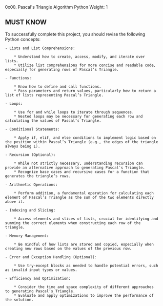 0x00. Pascal's Triangle
Algorithm
Python
 Weight: 1


MUST KNOW
---------

To successfully complete this project, you should revise the following Python concepts:

	- Lists and List Comprehensions:

		* Understand how to create, access, modify, and iterate over lists.
		* Utilize list comprehensions for more concise and readable code, especially for generating rows of Pascal’s Triangle.

	- Functions:

		* Know how to define and call functions.
		* Pass parameters and return values, particularly how to return a list of lists representing Pascal’s Triangle.

	- Loops:

		* Use for and while loops to iterate through sequences.
		* Nested loops may be necessary for generating each row and calculating the values of Pascal’s Triangle.

	- Conditional Statements:

		* Apply if, elif, and else conditions to implement logic based on the position within Pascal’s Triangle (e.g., the edges of the triangle always being 1).

	- Recursion (Optional):

		* While not strictly necessary, understanding recursion can provide an alternative approach to generating Pascal’s Triangle.
		* Recognize base cases and recursive cases for a function that generates the triangle’s rows.

	- Arithmetic Operations:

		* Perform addition, a fundamental operation for calculating each element of Pascal’s Triangle as the sum of the two elements directly above it.

	- Indexing and Slicing:

		* Access elements and slices of lists, crucial for identifying and summing the correct elements when constructing each row of the triangle.

	- Memory Management:

		* Be mindful of how lists are stored and copied, especially when creating new rows based on the values of the previous row.

	- Error and Exception Handling (Optional):

		* Use try-except blocks as needed to handle potential errors, such as invalid input types or values.

	- Efficiency and Optimization:

		* Consider the time and space complexity of different approaches to generating Pascal’s Triangle.
		* Evaluate and apply optimizations to improve the performance of the solution.
